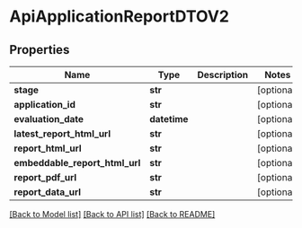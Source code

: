 # ApiApplicationReportDTOV2

## Properties

| Name                           | Type         | Description | Notes      |
| ------------------------------ | ------------ | ----------- | ---------- |
| **stage**                      | **str**      |             | [optional] |
| **application_id**             | **str**      |             | [optional] |
| **evaluation_date**            | **datetime** |             | [optional] |
| **latest_report_html_url**     | **str**      |             | [optional] |
| **report_html_url**            | **str**      |             | [optional] |
| **embeddable_report_html_url** | **str**      |             | [optional] |
| **report_pdf_url**             | **str**      |             | [optional] |
| **report_data_url**            | **str**      |             | [optional] |

[[Back to Model list]](../README.md#documentation-for-models) [[Back to API list]](../README.md#documentation-for-api-endpoints) [[Back to README]](../README.md)
